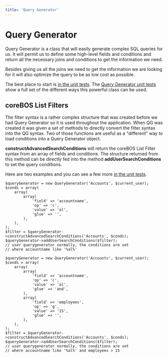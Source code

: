 ```yaml
---
title: 'Query Generator'
---
```


Query Generator
===============

Query Generator is a class that will easily generate complex SQL queries
for us. It will permit us to define some high-level fields and
conditions and return all the necessary joins and conditions to get the
information we need.

Besides giving us all the joins we need to get the information we are
looking for it will also optimize the query to be as low cost as
possible.

The best place to start is [in the unit
tests](https://github.com/tsolucio/coreBOSTests/blob/master/include/QueryGenerator/QueryGeneratorTest.php).
The [Query Generator unit
tests](https://github.com/tsolucio/coreBOSTests/blob/master/include/QueryGenerator/QueryGeneratorTest.php)
show a full set of the different ways this powerful class can be used.

coreBOS List Filters
--------------------

The filter syntax is a rather complex structure that was created before
we had Query Generator so it is used throughout the application. When QG
was created it was given a set of methods to directly convert the filter
syntax into the QG syntax. Two of those functions are useful as a
"different" way to load conditions into a Query Generator object.

**constructAdvancedSearchConditions** will return the coreBOS List
Filter syntax from an array of fields and conditions. The structure
returned from this method can be directly fed into the method
**addUserSearchConditions** to set the query conditions.

Here are two examples and you can see a few more [in the unit
tests](https://github.com/tsolucio/coreBOSTests/blob/master/include/QueryGenerator/QueryGeneratorTest.php#L1331).

    $queryGenerator = new QueryGenerator('Accounts', $current_user);
    $conds = array(
        array(
            array(
                'field' => 'accountname',
                'op' => 'c',
                'value' => 'al',
                'glue' => '',
            ),
        ),
    );
    $filter = $queryGenerator->constructAdvancedSearchConditions('Accounts', $conds);
    $queryGenerator->addUserSearchConditions($filter);
    // user querygenerator normally, the conditions are set
    // where accountname like '%al%'

    $queryGenerator = new QueryGenerator('Accounts', $current_user);
    $conds = array(
        array(
            array(
                'field' => 'accountname',
                'op' => 'c',
                'value' => 'al',
                'glue' => 'and',
            ),
            array(
                'field' => 'employees',
                'op' => 'g',
                'value' => '15',
                'glue' => '',
            ),
        ),
    );
    $filter = $queryGenerator->constructAdvancedSearchConditions('Accounts', $conds);
    $queryGenerator->addUserSearchConditions($filter);
    // user querygenerator normally, the conditions are set
    // where accountname like '%al%' and employees > 15
